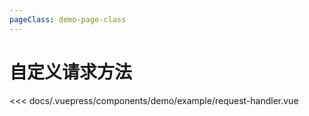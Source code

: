 ```yaml
---
pageClass: demo-page-class
---
```


# 自定义请求方法
<!-- markdownlint-disable MD033 -->
<client-only>
<demo-box codesandbox="https://codesandbox.io/s/zrkrk4np1p?module=%2Fsrc%2FApp.vue&view=preview">
<div slot="demo">

  <demo-example-request-handler />

</div>

<div slot="code">

<<< docs/.vuepress/components/demo/example/request-handler.vue

</div>

</demo-box>
</client-only>
<!-- markdownlint-enable MD033 -->

<style>
.theme-default-content:not(.custom) > h1:first-child {
    margin-top: -0.1rem;
    font-size: 22px;
    text-align: center;
}
</style>